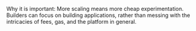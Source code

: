 Why it is important: More scaling means more cheap experimentation. Builders can focus on building applications, rather than messing with the intricacies of fees, gas, and the platform in general. 